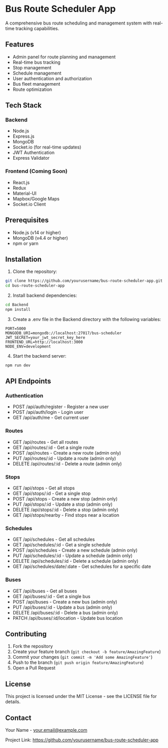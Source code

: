 # Bus Route Scheduler App

A comprehensive bus route scheduling and management system with real-time tracking capabilities.

## Features

- Admin panel for route planning and management
- Real-time bus tracking
- Stop management
- Schedule management
- User authentication and authorization
- Bus fleet management
- Route optimization

## Tech Stack

### Backend
- Node.js
- Express.js
- MongoDB
- Socket.io (for real-time updates)
- JWT Authentication
- Express Validator

### Frontend (Coming Soon)
- React.js
- Redux
- Material-UI
- Mapbox/Google Maps
- Socket.io Client

## Prerequisites

- Node.js (v14 or higher)
- MongoDB (v4.4 or higher)
- npm or yarn

## Installation

1. Clone the repository:
```bash
git clone https://github.com/yourusername/bus-route-scheduler-app.git
cd bus-route-scheduler-app
```

2. Install backend dependencies:
```bash
cd Backend
npm install
```

3. Create a .env file in the Backend directory with the following variables:
```
PORT=5000
MONGODB_URI=mongodb://localhost:27017/bus-scheduler
JWT_SECRET=your_jwt_secret_key_here
FRONTEND_URL=http://localhost:3000
NODE_ENV=development
```

4. Start the backend server:
```bash
npm run dev
```

## API Endpoints

### Authentication
- POST /api/auth/register - Register a new user
- POST /api/auth/login - Login user
- GET /api/auth/me - Get current user

### Routes
- GET /api/routes - Get all routes
- GET /api/routes/:id - Get a single route
- POST /api/routes - Create a new route (admin only)
- PUT /api/routes/:id - Update a route (admin only)
- DELETE /api/routes/:id - Delete a route (admin only)

### Stops
- GET /api/stops - Get all stops
- GET /api/stops/:id - Get a single stop
- POST /api/stops - Create a new stop (admin only)
- PUT /api/stops/:id - Update a stop (admin only)
- DELETE /api/stops/:id - Delete a stop (admin only)
- GET /api/stops/nearby - Find stops near a location

### Schedules
- GET /api/schedules - Get all schedules
- GET /api/schedules/:id - Get a single schedule
- POST /api/schedules - Create a new schedule (admin only)
- PUT /api/schedules/:id - Update a schedule (admin only)
- DELETE /api/schedules/:id - Delete a schedule (admin only)
- GET /api/schedules/date/:date - Get schedules for a specific date

### Buses
- GET /api/buses - Get all buses
- GET /api/buses/:id - Get a single bus
- POST /api/buses - Create a new bus (admin only)
- PUT /api/buses/:id - Update a bus (admin only)
- DELETE /api/buses/:id - Delete a bus (admin only)
- PATCH /api/buses/:id/location - Update bus location

## Contributing

1. Fork the repository
2. Create your feature branch (`git checkout -b feature/AmazingFeature`)
3. Commit your changes (`git commit -m 'Add some AmazingFeature'`)
4. Push to the branch (`git push origin feature/AmazingFeature`)
5. Open a Pull Request

## License

This project is licensed under the MIT License - see the LICENSE file for details.

## Contact

Your Name - your.email@example.com

Project Link: https://github.com/yourusername/bus-route-scheduler-app